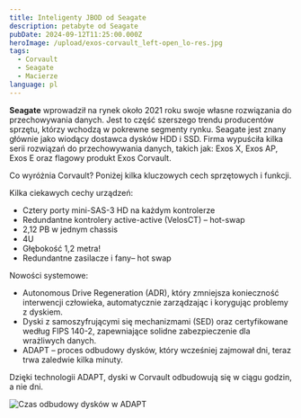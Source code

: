 ```yaml
---
title: Inteligenty JBOD od Seagate
description: petabyte od Seagate
pubDate: 2024-09-12T11:25:00.000Z
heroImage: /upload/exos-corvault_left-open_lo-res.jpg
tags:
  - Corvault
  - Seagate
  - Macierze
language: pl
---
```

**Seagate** wprowadził na rynek około 2021 roku swoje własne rozwiązania do przechowywania danych. Jest to część szerszego trendu producentów sprzętu, którzy wchodzą w pokrewne segmenty rynku. Seagate jest znany głównie jako wiodący dostawca dysków HDD i SSD. Firma wypuściła kilka serii rozwiązań do przechowywania danych, takich jak: Exos X, Exos AP, Exos E oraz flagowy produkt Exos Corvault.

Co wyróżnia Corvault? Poniżej kilka kluczowych cech sprzętowych i funkcji.

Kilka ciekawych cechy urządzeń:

* Cztery porty mini-SAS-3 HD na każdym kontrolerze
* Redundantne kontrolery active-active (VelosCT) – hot-swap
* 2,12 PB w jednym chassis
* 4U
* Głębokość 1,2 metra!
* Redundantne zasilacze i fany– hot swap

Nowości systemowe:

* Autonomous Drive Regeneration (ADR), który zmniejsza konieczność interwencji człowieka, automatycznie zarządzając i korygując problemy z dyskiem.
* Dyski z samoszyfrującymi się mechanizmami (SED) oraz certyfikowane według FIPS 140-2, zapewniające solidne zabezpieczenie dla wrażliwych danych.
* ADAPT – proces odbudowy dysków, który wcześniej zajmował dni, teraz trwa zaledwie kilka minuty.

Dzięki technologii ADAPT, dyski w Corvault odbudowują się w ciągu godzin, a nie dni.

![](/upload/rebuild-times.png "Czas odbudowy dysków w ADAPT")
